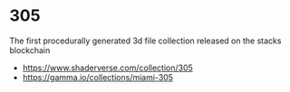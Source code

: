 # 305

The first procedurally generated 3d file collection released on the stacks blockchain

- https://www.shaderverse.com/collection/305
- https://gamma.io/collections/miami-305
